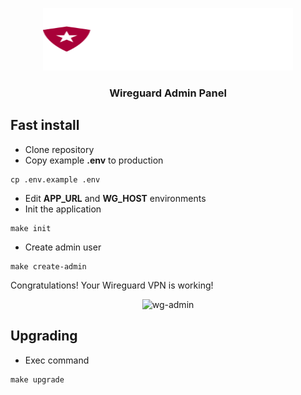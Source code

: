 <p align="center"><img src="https://raw.githubusercontent.com/mediclab/wg-admin/master/resources/img/svg/wg-admin-dark.svg" height="100" width="400"></p>
<h3 align="center">Wireguard Admin Panel</h3>

## Fast install
* Clone repository
* Copy example **.env** to production

```
cp .env.example .env
```
* Edit **APP_URL** and **WG_HOST** environments
* Init the application
```
make init
```
* Create admin user
```
make create-admin
```

Congratulations! Your Wireguard VPN is working!

<p align="center"><img src="https://i.ibb.co/n7vcnPt/wg-admin.png" alt="wg-admin" border="0" height="472" width="822"></p>


## Upgrading
* Exec command
 ```
make upgrade
```